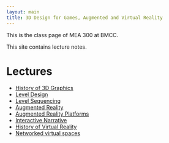 ```yaml
---
layout: main
title: 3D Design for Games, Augmented and Virtual Reality
---
```


This is the class page of MEA 300 at BMCC.

This site contains lecture notes.

# Lectures
- [History of 3D Graphics](notes/3d_graphics)
- [Level Design](notes/level_design)
- [Level Sequencing](#)
- [Augmented Reality](notes/ar)
- [Augmented Reality Platforms](#)
- [Interactive Narrative](#)
- [History of Virtual Reality](#)
- [Networked virtual spaces](#)